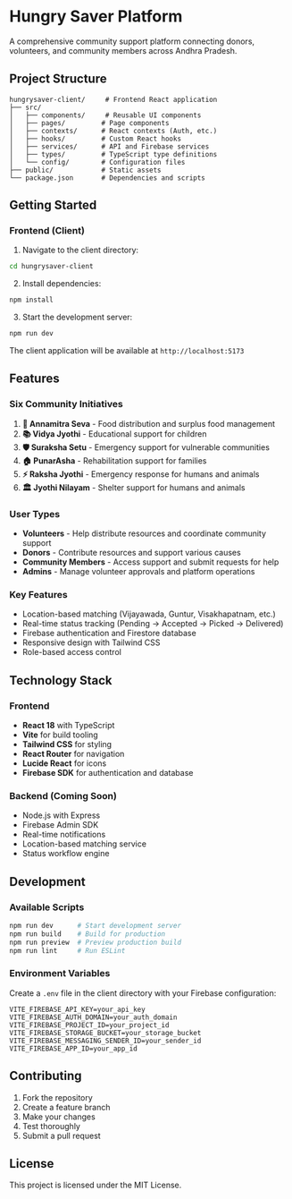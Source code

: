 # Hungry Saver Platform

A comprehensive community support platform connecting donors, volunteers, and community members across Andhra Pradesh.

## Project Structure

```
hungrysaver-client/     # Frontend React application
├── src/
│   ├── components/     # Reusable UI components
│   ├── pages/         # Page components
│   ├── contexts/      # React contexts (Auth, etc.)
│   ├── hooks/         # Custom React hooks
│   ├── services/      # API and Firebase services
│   ├── types/         # TypeScript type definitions
│   └── config/        # Configuration files
├── public/            # Static assets
└── package.json       # Dependencies and scripts
```

## Getting Started

### Frontend (Client)

1. Navigate to the client directory:
```bash
cd hungrysaver-client
```

2. Install dependencies:
```bash
npm install
```

3. Start the development server:
```bash
npm run dev
```

The client application will be available at `http://localhost:5173`

## Features

### Six Community Initiatives

1. **🍛 Annamitra Seva** - Food distribution and surplus food management
2. **📚 Vidya Jyothi** - Educational support for children
3. **🛡️ Suraksha Setu** - Emergency support for vulnerable communities
4. **🏠 PunarAsha** - Rehabilitation support for families
5. **⚡ Raksha Jyothi** - Emergency response for humans and animals
6. **🏛️ Jyothi Nilayam** - Shelter support for humans and animals

### User Types

- **Volunteers** - Help distribute resources and coordinate community support
- **Donors** - Contribute resources and support various causes
- **Community Members** - Access support and submit requests for help
- **Admins** - Manage volunteer approvals and platform operations

### Key Features

- Location-based matching (Vijayawada, Guntur, Visakhapatnam, etc.)
- Real-time status tracking (Pending → Accepted → Picked → Delivered)
- Firebase authentication and Firestore database
- Responsive design with Tailwind CSS
- Role-based access control

## Technology Stack

### Frontend
- **React 18** with TypeScript
- **Vite** for build tooling
- **Tailwind CSS** for styling
- **React Router** for navigation
- **Lucide React** for icons
- **Firebase SDK** for authentication and database

### Backend (Coming Soon)
- Node.js with Express
- Firebase Admin SDK
- Real-time notifications
- Location-based matching service
- Status workflow engine

## Development

### Available Scripts

```bash
npm run dev      # Start development server
npm run build    # Build for production
npm run preview  # Preview production build
npm run lint     # Run ESLint
```

### Environment Variables

Create a `.env` file in the client directory with your Firebase configuration:

```env
VITE_FIREBASE_API_KEY=your_api_key
VITE_FIREBASE_AUTH_DOMAIN=your_auth_domain
VITE_FIREBASE_PROJECT_ID=your_project_id
VITE_FIREBASE_STORAGE_BUCKET=your_storage_bucket
VITE_FIREBASE_MESSAGING_SENDER_ID=your_sender_id
VITE_FIREBASE_APP_ID=your_app_id
```

## Contributing

1. Fork the repository
2. Create a feature branch
3. Make your changes
4. Test thoroughly
5. Submit a pull request

## License

This project is licensed under the MIT License.